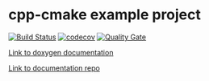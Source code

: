 # cpp-cmake example project
[![Build Status](https://travis-ci.com/laristra/cpp-cmake.svg?branch=master)](https://travis-ci.com/laristra/cpp-cmake)
[![codecov](https://codecov.io/gh/laurelmcintyre/cpp-cmake/branch/master/graph/badge.svg)](https://codecov.io/gh/laurelmcintyre/cpp-cmake)
[![Quality Gate](https://sonarqube.com/api/badges/gate?key=cpp-cmake%3Amaster)](https://sonarqube.com/dashboard?id=cpp-cmake%3Amaster)

[Link to doxygen documentation](https://laristra.github.io/cpp-cmake/html/)

[Link to documentation repo](https://github.com/laristra/documentation)

